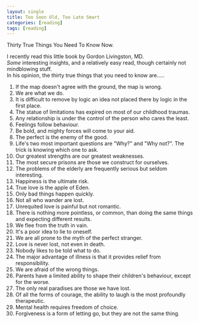 ```yaml
---
layout: single
title: Too Soon Old, Too Late Smart
categories: [reading]
tags: [reading]
---
```


Thirty True Things You Need To Know Now.

I recently read this little book by Gordon Livingston, MD.  
_Some_ interesting insights, and a relatively easy read, though certainly not mindblowing stuff.  
In his opinion, the thirty true things that you need to know are.....

1. If the map doesn't agree with the ground, the map is wrong.
2. We are what we do.
3. It is difficult to remove by logic an idea not placed there by logic in the
first place.
4. The statue of limitations has expired on most of our childhood traumas.
5. Any relationship is under the control of the person who cares the least.
6. Feelings follow behaviour.
7. Be bold, and mighty forces will come to your aid.
8. The perfect is the enemy of the good.
9. Life's two most important questions are "Why?" and "Why not?". The trick is
knowing which one to ask.
10. Our greatest strengths are our greatest weaknesses.
11. The most secure prisons are those we construct for ourselves.
12. The problems of the elderly are frequently serious but seldom interesting.
13. Happiness is the ultimate risk.
14. True love is the apple of Eden.
15. Only bad things happen quickly.
16. Not all who wander are lost.
17. Unrequited love is painful but not romantic.
18. There is nothing more pointless, or common, than doing the same things and
expecting different results.
19. We flee from the truth in vain.
20. It's a poor idea to lie to oneself.
21. We are all prone to the myth of the perfect stranger.
22. Love is never lost, not even in death.
23. Nobody likes to be told what to do.
24. The major advantage of illness is that it provides relief from
responsibility.
25. We are afraid of the wrong things.
26. Parents have a limited  ability to shape their children's behaviour, except
for the worse.
27. The only real paradises are those we have lost.
28. Of all the forms of courage, the ability to laugh is the most profoundly
therapeutic.
29. Mental health requires freedom of choice.
30. Forgiveness is a form of letting go, but they are not the same thing.

